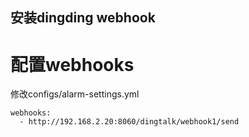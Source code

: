 ## 安装dingding webhook



# 配置webhooks

修改configs/alarm-settings.yml

```
webhooks:
  - http://192.168.2.20:8060/dingtalk/webhook1/send
```

